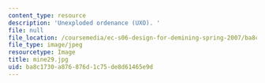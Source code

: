 ```yaml
---
content_type: resource
description: 'Unexploded ordenance (UXO). '
file: null
file_location: /coursemedia/ec-s06-design-for-demining-spring-2007/ba8c1730a876876d1c75de8d61465e9d_mine29.jpg
file_type: image/jpeg
resourcetype: Image
title: mine29.jpg
uid: ba8c1730-a876-876d-1c75-de8d61465e9d
---
```

